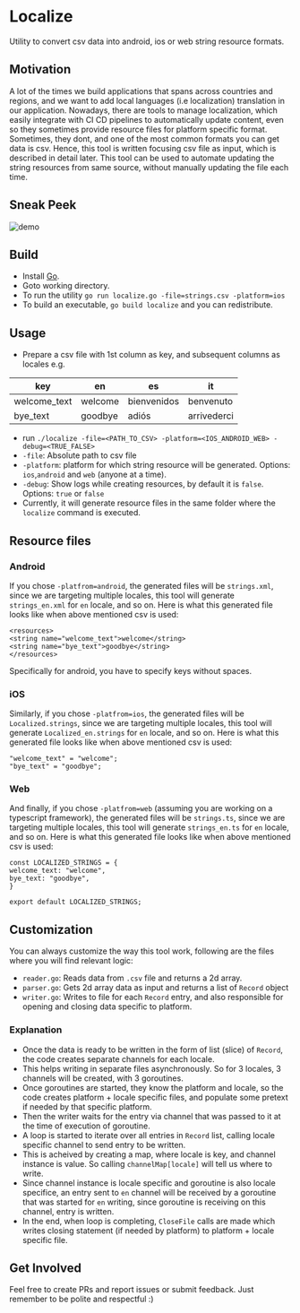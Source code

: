 # Localize
Utility to convert csv data into android, ios or web string resource formats.

## Motivation
A lot of the times we build applications that spans across countries and regions, and we want to add local languages (i.e localization) translation in our application. Nowadays, there are tools to manage localization, which easily integrate with CI CD pipelines to automatically update content, even so they sometimes provide resource files for platform specific format. Sometimes, they dont, and one of the most common formats you can get data is csv. Hence, this tool is written focusing csv file as input, which is described in detail later. This tool can be used to automate updating the string resources from same source, without manually updating the file each time. 

## Sneak Peek
![demo](https://github.com/talhahasanzia/string-resource-utility/blob/main/assets/screen_shots.gif)

## Build
- Install [Go](https://go.dev). 
- Goto working directory.
- To run the utility `go run localize.go -file=strings.csv -platform=ios`
- To build an executable, `go build localize` and you can redistribute.

## Usage
- Prepare a csv file with 1st column as key, and subsequent columns as locales e.g.

| key           | en           | es  | it  |
| ------------- |------------- | ----- | ----- |
| welcome_text  | welcome      | bienvenidos | benvenuto |
| bye_text      | goodbye      |   adiós | arrivederci |

- run `./localize -file=<PATH_TO_CSV> -platform=<IOS_ANDROID_WEB> -debug=<TRUE_FALSE>`
- `-file`: Absolute path to csv file
- `-platform`: platform for which string resource will be generated. Options: `ios`,`android` and `web` (anyone at a time).
- `-debug`: Show logs while creating resources, by default it is `false`. Options: `true` or `false`
- Currently, it will generate resource files in the same folder where the `localize` command is executed.

## Resource files
### Android
If you chose `-platfrom=android`, the generated files will be `strings.xml`, since we are targeting multiple locales, this tool will generate `strings_en.xml` for `en` locale, and so on. Here is what this generated file looks like when above mentioned csv is used:
```
<resources>
<string name="welcome_text">welcome</string>
<string name="bye_text">goodbye</string>
</resources>
```

Specifically for android, you have to specify keys without spaces.

### iOS
Similarly, if you chose `-platfrom=ios`, the generated files will be `Localized.strings`, since we are targeting multiple locales, this tool will generate `Localized_en.strings` for `en` locale, and so on. Here is what this generated file looks like when above mentioned csv is used:
```
"welcome_text" = "welcome";
"bye_text" = "goodbye";
```

### Web
And finally, if you chose `-platfrom=web` (assuming you are working on a typescript framework), the generated files will be `strings.ts`, since we are targeting multiple locales, this tool will generate `strings_en.ts` for `en` locale, and so on. Here is what this generated file looks like when above mentioned csv is used:
```
const LOCALIZED_STRINGS = {
welcome_text: "welcome",
bye_text: "goodbye",
}

export default LOCALIZED_STRINGS;
```
## Customization
You can always customize the way this tool work, following are the files where you will find relevant logic:

- `reader.go`: Reads data from `.csv` file and returns a 2d array.
- `parser.go`: Gets 2d array data as input and returns a list of `Record` object
- `writer.go`: Writes to file for each `Record` entry, and also responsible for opening and closing data specific to platform.

### Explanation
- Once the data is ready to be written in the form of list (slice) of `Record`, the code creates separate channels for each locale.
- This helps writing in separate files asynchronously. So for 3 locales, 3 channels will be created, with 3 goroutines.
- Once goroutines are started, they know the platform and locale, so the code creates platform + locale specific files, and populate some pretext if needed by that specific platform.
- Then the writer waits for the entry via channel that was passed to it at the time of execution of goroutine.
- A loop is started to iterate over all entries in `Record` list, calling locale specific channel to send entry to be written. 
- This is acheived by creating a map, where locale is key, and channel instance is value. So calling `channelMap[locale]` will tell us where to write.
- Since channel instance is locale specific and goroutine is also locale specifice, an entry sent to `en` channel will be received by a goroutine that was started for `en` writing, since goroutine is receiving on this channel, entry is written.
- In the end, when loop is completing, `CloseFile` calls are made which writes closing statement (if needed by platform) to platform + locale specific file.

## Get Involved
Feel free to create PRs and report issues or submit feedback. Just remember to be polite and respectful :)
